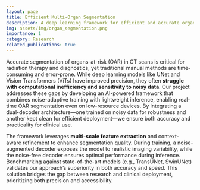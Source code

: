```yaml
---
layout: page
title: Efficient Multi-Organ Segmentation
description: A deep learning framework for efficient and accurate organ segmentation.
img: assets/img/organ_segmentation.png
importance: 1
category: Research
related_publications: true
---
```


Accurate segmentation of organs-at-risk (OAR) in CT scans is critical for radiation therapy and diagnostics, yet traditional manual methods are time-consuming and error-prone. While deep learning models like UNet and Vision Transformers (ViTs) have improved precision, they often **struggle with computational inefficiency and sensitivity to noisy data**. Our project addresses these gaps by developing an AI-powered framework that combines noise-adaptive training with lightweight inference, enabling real-time OAR segmentation even on low-resource devices. By integrating a dual-decoder architecture—one trained on noisy data for robustness and another kept clean for efficient deployment—we ensure both accuracy and practicality for clinical use.

The framework leverages **multi-scale feature extraction** and context-aware refinement to enhance segmentation quality. During training, a noise-augmented decoder exposes the model to realistic imaging variability, while the noise-free decoder ensures optimal performance during inference. Benchmarking against state-of-the-art models (e.g., TransUNet, SwinUNet) validates our approach’s superiority in both accuracy and speed. This solution bridges the gap between research and clinical deployment, prioritizing both precision and accessibility.

